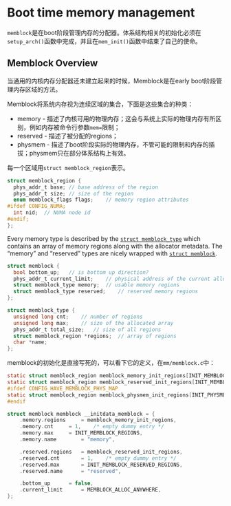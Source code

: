 # Boot time memory management

`memblock`是在boot阶段管理内存的分配器。体系结构相关的初始化必须在`setup_arch()`函数中完成，并且在`mem_init()`函数中结束了自己的使命。

## Memblock Overview

当通用的内核内存分配器还未建立起来的时候，Memblock是在early boot阶段管理内存区域的方法。

Memblock将系统内存视为连续区域的集合，下面是这些集合的种类：

* memory - 描述了内核可用的物理内存；这会与系统上实际的物理内存有所区别，例如内存被命令行参数`mem=`限制；
* reserved - 描述了被分配的regions；
* physmem - 描述了boot阶段实际的物理内存，不管可能的限制和内存的插拔；physmem只在部分体系结构上有效。

每一个区域用`struct memblock_region`表示。

```C
struct memblock_region {
  phys_addr_t base;	// base address of the region
  phys_addr_t size;	// size of the region
  enum memblock_flags flags;	// memory region attributes
#ifdef CONFIG_NUMA;
  int nid;	// NUMA node id
#endif;
};
```

Every memory type is described by the [`struct memblock_type`](https://www.kernel.org/doc/html/latest/core-api/boot-time-mm.html#c.memblock_type) which contains an array of memory regions along with the allocator metadata. The “memory” and “reserved” types are nicely wrapped with [`struct memblock`](https://www.kernel.org/doc/html/latest/core-api/boot-time-mm.html#c.memblock).

```C
struct memblock {
  bool bottom_up;	// is bottom up direction?
  phys_addr_t current_limit;	// physical address of the current allocation limit
  struct memblock_type memory;	// usable memory regions
  struct memblock_type reserved;	// reserved memory regions
};
```

```C
struct memblock_type {
  unsigned long cnt;	// number of regions
  unsigned long max;	// size of the allocated array
  phys_addr_t total_size;	// size of all regions
  struct memblock_region *regions;	// array of regions
  char *name;
};
```

memblock的初始化是直接写死的，可以看下它的定义，在`mm/memblock.c`中：

```C
static struct memblock_region memblock_memory_init_regions[INIT_MEMBLOCK_REGIONS] __initdata_memblock;
static struct memblock_region memblock_reserved_init_regions[INIT_MEMBLOCK_RESERVED_REGIONS] __initdata_memblock;
#ifdef CONFIG_HAVE_MEMBLOCK_PHYS_MAP
static struct memblock_region memblock_physmem_init_regions[INIT_PHYSMEM_REGIONS];
#endif

struct memblock memblock __initdata_memblock = {
	.memory.regions		= memblock_memory_init_regions,
	.memory.cnt		= 1,	/* empty dummy entry */
	.memory.max		= INIT_MEMBLOCK_REGIONS,
	.memory.name		= "memory",

	.reserved.regions	= memblock_reserved_init_regions,
	.reserved.cnt		= 1,	/* empty dummy entry */
	.reserved.max		= INIT_MEMBLOCK_RESERVED_REGIONS,
	.reserved.name		= "reserved",

	.bottom_up		= false,
	.current_limit		= MEMBLOCK_ALLOC_ANYWHERE,
};
```



